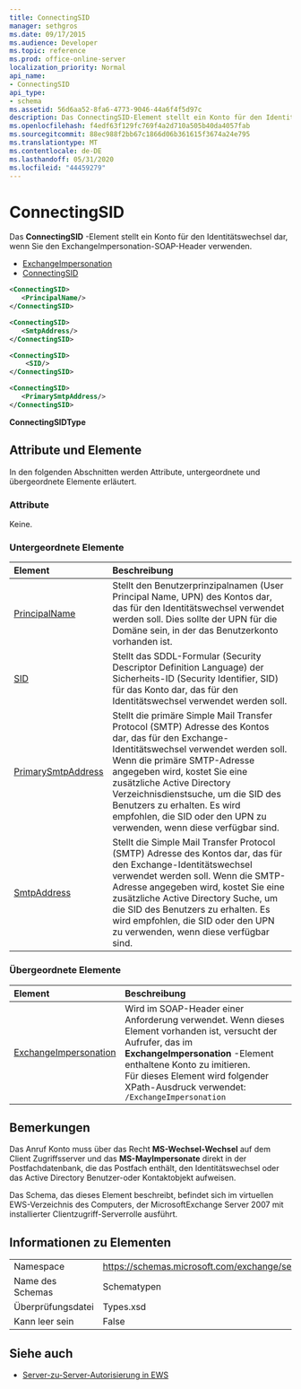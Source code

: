 ```yaml
---
title: ConnectingSID
manager: sethgros
ms.date: 09/17/2015
ms.audience: Developer
ms.topic: reference
ms.prod: office-online-server
localization_priority: Normal
api_name:
- ConnectingSID
api_type:
- schema
ms.assetid: 56d6aa52-8fa6-4773-9046-44a6f4f5d97c
description: Das ConnectingSID-Element stellt ein Konto für den Identitätswechsel dar, wenn Sie den ExchangeImpersonation-SOAP-Header verwenden.
ms.openlocfilehash: f4edf63f129fc769f4a2d710a505b40da4057fab
ms.sourcegitcommit: 88ec988f2bb67c1866d06b361615f3674a24e795
ms.translationtype: MT
ms.contentlocale: de-DE
ms.lasthandoff: 05/31/2020
ms.locfileid: "44459279"
---
```

# <a name="connectingsid"></a>ConnectingSID

Das **ConnectingSID** -Element stellt ein Konto für den Identitätswechsel dar, wenn Sie den ExchangeImpersonation-SOAP-Header verwenden. 
  
- [ExchangeImpersonation](exchangeimpersonation.md) 
- [ConnectingSID](connectingsid.md)
  
```xml
<ConnectingSID>
   <PrincipalName/>
</ConnectingSID>
```

```xml
<ConnectingSID>
   <SmtpAddress/>
</ConnectingSID>
```

```xml
<ConnectingSID>
    <SID/> 
</ConnectingSID>
```

```xml
<ConnectingSID>
   <PrimarySmtpAddress/>
</ConnectingSID>
```

**ConnectingSIDType**

## <a name="attributes-and-elements"></a>Attribute und Elemente

In den folgenden Abschnitten werden Attribute, untergeordnete und übergeordnete Elemente erläutert.
  
### <a name="attributes"></a>Attribute

Keine.
  
### <a name="child-elements"></a>Untergeordnete Elemente

|**Element**|**Beschreibung**|
|:-----|:-----|
|[PrincipalName](principalname.md) <br/> |Stellt den Benutzerprinzipalnamen (User Principal Name, UPN) des Kontos dar, das für den Identitätswechsel verwendet werden soll. Dies sollte der UPN für die Domäne sein, in der das Benutzerkonto vorhanden ist.  <br/> |
|[SID](sid.md) <br/> |Stellt das SDDL-Formular (Security Descriptor Definition Language) der Sicherheits-ID (Security Identifier, SID) für das Konto dar, das für den Identitätswechsel verwendet werden soll.  <br/> |
|[PrimarySmtpAddress](primarysmtpaddress.md) <br/> |Stellt die primäre Simple Mail Transfer Protocol (SMTP) Adresse des Kontos dar, das für den Exchange-Identitätswechsel verwendet werden soll. Wenn die primäre SMTP-Adresse angegeben wird, kostet Sie eine zusätzliche Active Directory Verzeichnisdienstsuche, um die SID des Benutzers zu erhalten. Es wird empfohlen, die SID oder den UPN zu verwenden, wenn diese verfügbar sind.  <br/> |
|[SmtpAddress](smtpaddress.md) <br/> |Stellt die Simple Mail Transfer Protocol (SMTP) Adresse des Kontos dar, das für den Exchange-Identitätswechsel verwendet werden soll. Wenn die SMTP-Adresse angegeben wird, kostet Sie eine zusätzliche Active Directory Suche, um die SID des Benutzers zu erhalten. Es wird empfohlen, die SID oder den UPN zu verwenden, wenn diese verfügbar sind.  <br/> |
   
### <a name="parent-elements"></a>Übergeordnete Elemente

|**Element**|**Beschreibung**|
|:-----|:-----|
|[ExchangeImpersonation](exchangeimpersonation.md) <br/> |Wird im SOAP-Header einer Anforderung verwendet. Wenn dieses Element vorhanden ist, versucht der Aufrufer, das im **ExchangeImpersonation** -Element enthaltene Konto zu imitieren.  <br/> Für dieses Element wird folgender XPath-Ausdruck verwendet:   <br/>  `/ExchangeImpersonation` <br/> |
   
## <a name="remarks"></a>Bemerkungen

Das Anruf Konto muss über das Recht **MS-Wechsel-Wechsel** auf dem Client Zugriffsserver und das **MS-MayImpersonate** direkt in der Postfachdatenbank, die das Postfach enthält, den Identitätswechsel oder das Active Directory Benutzer-oder Kontaktobjekt aufweisen. 
  
Das Schema, das dieses Element beschreibt, befindet sich im virtuellen EWS-Verzeichnis des Computers, der MicrosoftExchange Server 2007 mit installierter Clientzugriff-Serverrolle ausführt.
  
## <a name="element-information"></a>Informationen zu Elementen

|||
|:-----|:-----|
|Namespace  <br/> |https://schemas.microsoft.com/exchange/services/2006/types  <br/> |
|Name des Schemas  <br/> |Schematypen  <br/> |
|Überprüfungsdatei  <br/> |Types.xsd  <br/> |
|Kann leer sein  <br/> |False  <br/> |
   
## <a name="see-also"></a>Siehe auch

- [Server-zu-Server-Autorisierung in EWS](https://msdn.microsoft.com/library/f1610a20-672d-448b-8c00-5b0fbcaf31cb%28Office.15%29.aspx)

